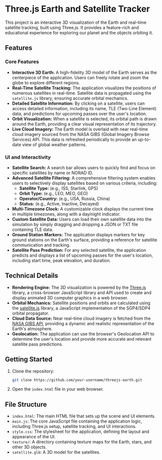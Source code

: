 # Three.js Earth and Satellite Tracker

This project is an interactive 3D visualization of the Earth and real-time satellite tracking, built using Three.js. It provides a feature-rich and educational experience for exploring our planet and the objects orbiting it.

## Features

### Core Features

*   **Interactive 3D Earth:** A high-fidelity 3D model of the Earth serves as the centerpiece of the application. Users can freely rotate and zoom the globe to explore different regions.
*   **Real-Time Satellite Tracking:** The application visualizes the positions of numerous satellites in real-time. Satellite data is propagated using the `satellite.js` library, ensuring accurate orbital mechanics.
*   **Detailed Satellite Information:** By clicking on a satellite, users can access detailed information, including its name, TLE (Two-Line Element) data, and predictions for upcoming passes over the user's location.
*   **Orbit Visualization:** When a satellite is selected, its orbital path is drawn around the Earth, providing a clear visual representation of its trajectory.
*   **Live Cloud Imagery:** The Earth model is overlaid with near real-time cloud imagery sourced from the NASA GIBS (Global Imagery Browse Services) API. This data is refreshed periodically to provide an up-to-date view of global weather patterns.

### UI and Interactivity

*   **Satellite Search:** A search bar allows users to quickly find and focus on specific satellites by name or NORAD ID.
*   **Advanced Satellite Filtering:** A comprehensive filtering system enables users to selectively display satellites based on various criteria, including:
    *   **Satellite Type:** (e.g., ISS, Starlink, GPS)
    *   **Orbit Type:** (e.g., LEO, MEO, GEO)
    *   **Operator/Country:** (e.g., USA, Russia, China)
    *   **Status:** (e.g., Active, Inactive, Decayed)
*   **Multi-Timezone Clock:** A customizable clock displays the current time in multiple timezones, along with a day/night indicator.
*   **Custom Satellite Data:** Users can load their own satellite data into the simulation by simply dragging and dropping a JSON or TXT file containing TLE data.
*   **Ground Station Markers:** The application displays markers for key ground stations on the Earth's surface, providing a reference for satellite communication and tracking.
*   **Satellite Pass Prediction:** For any selected satellite, the application predicts and displays a list of upcoming passes for the user's location, including start time, peak elevation, and duration.

## Technical Details

*   **Rendering Engine:** The 3D visualization is powered by the [Three.js](https://threejs.org/) library, a cross-browser JavaScript library and API used to create and display animated 3D computer graphics in a web browser.
*   **Orbital Mechanics:** Satellite positions and orbits are calculated using the [satellite.js](https://github.com/shashwatak/satellite-js) library, a JavaScript implementation of the SGP4/SDP4 orbital propagator.
*   **Cloud Data Source:** Near real-time cloud imagery is fetched from the [NASA GIBS API](https://nasa-gibs.github.io/gibs-api-docs/), providing a dynamic and realistic representation of the Earth's atmosphere.
*   **Geolocation:** The application can use the browser's Geolocation API to determine the user's location and provide more accurate and relevant satellite pass predictions.

## Getting Started

1.  Clone the repository:
    ```bash
    git clone https://github.com/your-username/threejs-earth.git
    ```
2.  Open the `index.html` file in your web browser.

## File Structure

*   `index.html`: The main HTML file that sets up the scene and UI elements.
*   `main.js`: The core JavaScript file containing the application logic, including Three.js setup, satellite tracking, and UI interactions.
*   `style.css`: The stylesheet for the application, defining the layout and appearance of the UI.
*   `texture/`: A directory containing texture maps for the Earth, stars, and other 3D objects.
*   `satellite.glb`: A 3D model for the satellites.

